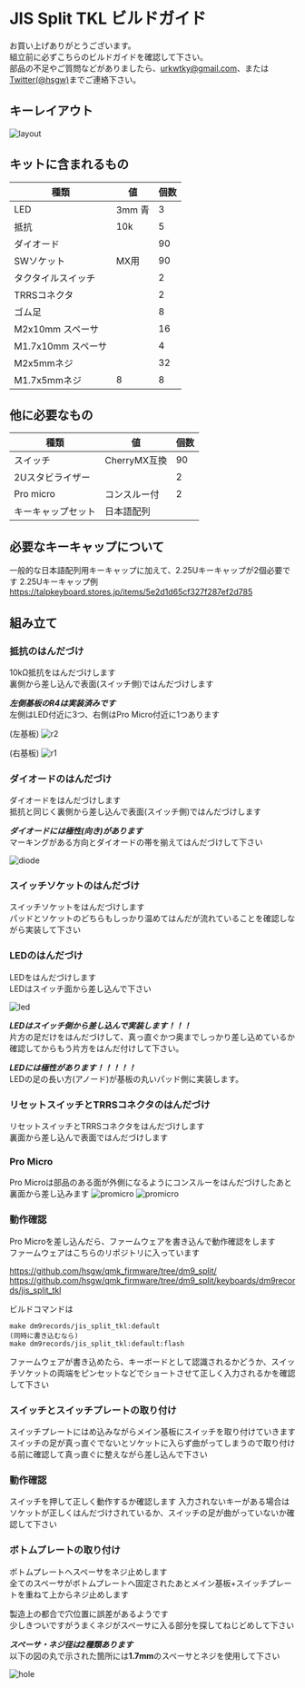 JIS Split TKL ビルドガイド
=======================

お買い上げありがとうございます。      
組立前に必ずこちらのビルドガイドを確認して下さい。   
部品の不足やご質問などがありましたら、urkwtky@gmail.com、または[Twitter(@hsgw)](https://twitter.com/hsgw)までご連絡下さい。

## キーレイアウト
![layout](img/layout.png)

## キットに含まれるもの

| 種類               | 値     | 個数 |
|--------------------|--------|------|
| LED                | 3mm 青 | 3    |
| 抵抗               | 10k    | 5    |
| ダイオード         |        | 90   |
| SWソケット         | MX用   | 90   |
| タクタイルスイッチ |        | 2    |
| TRRSコネクタ       |        | 2    |
| ゴム足             |       | 8    |
| M2x10mm スペーサ   |        | 16   |
| M1.7x10mm スペーサ |        | 4    |
| M2x5mmネジ         |        | 32   |
| M1.7x5mmネジ       | 8      | 8    |

## 他に必要なもの

| 種類               | 値           | 個数 |
|--------------------|--------------|------|
| スイッチ           |  CherryMX互換 | 90   |
| 2Uスタビライザー   |              | 2    |
| Pro micro          | コンスルー付 | 2    |
| キーキャップセット | 日本語配列   |      |

## 必要なキーキャップについて
一般的な日本語配列用キーキャップに加えて、2.25Uキーキャップが2個必要です
2.25Uキーキャップ例
https://talpkeyboard.stores.jp/items/5e2d1d65cf327f287ef2d785

## 組み立て
### 抵抗のはんだづけ
10kΩ抵抗をはんだづけします   
裏側から差し込んで表面(スイッチ側)ではんだづけします

***左側基板のR4は実装済みです***   
左側はLED付近に3つ、右側はPro Micro付近に1つあります

(左基板)
![r2](img/r2.jpg)

(右基板)
![r1](img/r1.jpg)

### ダイオードのはんだづけ
ダイオードをはんだづけします   
抵抗と同じく裏側から差し込んで表面(スイッチ側)ではんだづけします

***ダイオードには極性(向き)があります***   
マーキングがある方向とダイオードの帯を揃えてはんだづけして下さい

![diode](img/diode.jpg)

### スイッチソケットのはんだづけ
スイッチソケットをはんだづけします   
パッドとソケットのどちらもしっかり温めてはんだが流れていることを確認しながら実装して下さい

### LEDのはんだづけ
LEDをはんだづけします   
LEDはスイッチ面から差し込んで下さい

![led](img/led.jpg)

***LEDはスイッチ側から差し込んで実装します！！！***   
片方の足だけをはんだづけして、真っ直ぐかつ奥までしっかり差し込めているか確認してからもう片方をはんだ付けして下さい。

***LEDには極性があります！！！！！***     
LEDの足の長い方(アノード)が基板の丸いパッド側に実装します。

### リセットスイッチとTRRSコネクタのはんだづけ
リセットスイッチとTRRSコネクタをはんだづけします   
裏面から差し込んで表面ではんだづけします

### Pro Micro
Pro Microは部品のある面が外側になるようにコンスルーをはんだづけしたあと裏面から差し込みます
![promicro](img/promicro1.jpg)
![promicro](img/promicro2.jpg)


### 動作確認
Pro Microを差し込んだら、ファームウェアを書き込んで動作確認をします   
ファームウェアはこちらのリポジトリに入っています

https://github.com/hsgw/qmk_firmware/tree/dm9_split/
https://github.com/hsgw/qmk_firmware/tree/dm9_split/keyboards/dm9records/jis_split_tkl

ビルドコマンドは
```
make dm9records/jis_split_tkl:default
(同時に書き込むなら)
make dm9records/jis_split_tkl:default:flash
```

ファームウェアが書き込めたら、キーボードとして認識されるかどうか、スイッチソケットの両端をピンセットなどでショートさせて正しく入力されるかを確認して下さい

### スイッチとスイッチプレートの取り付け
スイッチプレートにはめ込みながらメイン基板にスイッチを取り付けていきます   
スイッチの足が真っ直ぐでないとソケットに入らず曲がってしまうので取り付ける前に確認して真っ直ぐに整えながら差し込んで下さい

### 動作確認
スイッチを押して正しく動作するか確認します
入力されないキーがある場合はソケットが正しくはんだづけされているか、スイッチの足が曲がっていないか確認して下さい

### ボトムプレートの取り付け
ボトムプレートへスペーサをネジ止めします   
全てのスペーサがボトムプレートへ固定されたあとメイン基板+スイッチプレートを重ねて上からネジ止めします

製造上の都合で穴位置に誤差があるようです   
少しきついですがうまくネジがスペーサに入る部分を探してねじどめして下さい

***スペーサ・ネジ径は2種類あります***   
以下の図の丸で示された箇所には**1.7mm**のスペーサとネジを使用して下さい

![hole](img/hole.jpg)